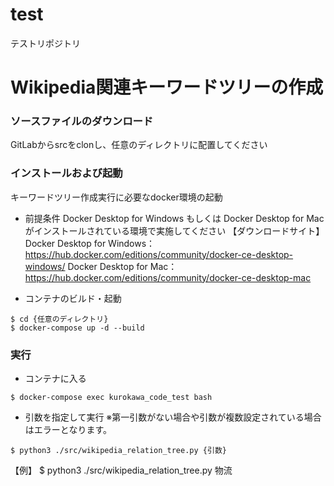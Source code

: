 # test
テストリポジトリ

# Wikipedia関連キーワードツリーの作成

### ソースファイルのダウンロード
GitLabからsrcをclonし、任意のディレクトリに配置してください

### インストールおよび起動
キーワードツリー作成実行に必要なdocker環境の起動

* 前提条件
Docker Desktop for Windows もしくは Docker Desktop for Mac がインストールされている環境で実施してください
【ダウンロードサイト】
Docker Desktop for Windows：https://hub.docker.com/editions/community/docker-ce-desktop-windows/
Docker Desktop for Mac：https://hub.docker.com/editions/community/docker-ce-desktop-mac

* コンテナのビルド・起動
```
$ cd {任意のディレクトリ}
$ docker-compose up -d --build
```

### 実行

* コンテナに入る
```
$ docker-compose exec kurokawa_code_test bash
```

* 引数を指定して実行
※第一引数がない場合や引数が複数設定されている場合はエラーとなります。

```
$ python3 ./src/wikipedia_relation_tree.py {引数}
```
【例】
$ python3 ./src/wikipedia_relation_tree.py 物流
